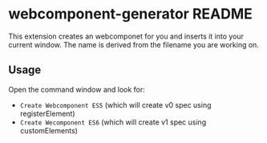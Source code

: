 # webcomponent-generator README

This extension creates an webcomponet for you and inserts it into your current window. The name is derived from the filename you are
working on.

## Usage

Open the command window and look for:

* `Create Webcomponent ES5` (which will create v0 spec using registerElement)
* `Create Wecomponent ES6` (which will create v1 spec using customElements)
